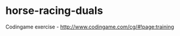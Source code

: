 horse-racing-duals
==================

Codingame exercise - http://www.codingame.com/cg/#!page:training

